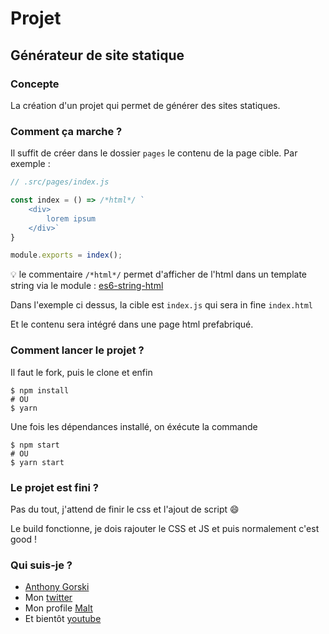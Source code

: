 # Projet

## Générateur de site statique

### Concepte

La création d'un projet qui permet de générer des sites statiques.

### Comment ça marche ?

Il suffit de créer dans le dossier `pages` le contenu de la page cible. Par exemple :

```js
// .src/pages/index.js

const index = () => /*html*/ `
    <div>
        lorem ipsum
    </div>`
}

module.exports = index();
```

💡 le commentaire `/*html*/` permet d'afficher de l'html dans un template string via le module : [es6-string-html](https://marketplace.visualstudio.com/items?itemName=Tobermory.es6-string-html)

Dans l'exemple ci dessus, la cible est `index.js` qui sera in fine `index.html`

Et le contenu sera intégré dans une page html prefabriqué.

### Comment lancer le projet ?

Il faut le fork, puis le clone et enfin

```shell
$ npm install
# OU
$ yarn
```

Une fois les dépendances installé, on éxécute la commande

```shell
$ npm start
# OU
$ yarn start
```

### Le projet est fini ?

Pas du tout, j'attend de finir le css et l'ajout de script :smile:

Le build fonctionne, je dois rajouter le CSS et JS et puis normalement c'est good !

### Qui suis-je ?

-   [Anthony Gorski](https://gorskianthony.github.io/me/)
-   Mon [twitter](https://twitter.com/Gorski_anthony)
-   Mon profile [Malt](https://www.malt.fr/profile/anthonygorski)
-   Et bientôt [youtube](https://www.youtube.com/channel/UCWVgHNcrKtH_mTf9aMPA_4g)
